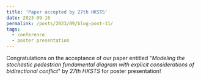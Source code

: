 ```yaml
---
title: 'Paper accepted by 27th HKSTS'
date: 2023-09-16
permalink: /posts/2023/09/blog-post-11/
tags:
  - conference
  - poster presentation
---
```

Congratulations on the acceptance of our paper entitled "*Modeling the stochastic pedestrian fundamental diagram with explicit considerations of bidirectional conflict*" by *27th HKSTS* for poster presentation!
